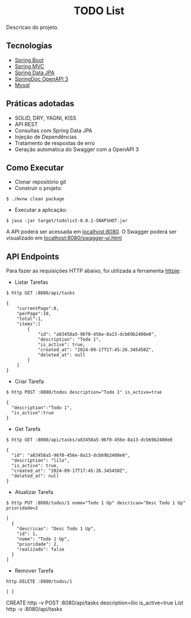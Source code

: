 <h1 align="center">
  TODO List
</h1>

Descricao do projeto.

## Tecnologias

- [Spring Boot](https://spring.io/projects/spring-boot)
- [Spring MVC](https://docs.spring.io/spring-framework/reference/web/webmvc.html)
- [Spring Data JPA](https://spring.io/projects/spring-data-jpa)
- [SpringDoc OpenAPI 3](https://springdoc.org/v2/#spring-webflux-support)
- [Mysql](https://dev.mysql.com/downloads/)

## Práticas adotadas

- SOLID, DRY, YAGNI, KISS
- API REST
- Consultas com Spring Data JPA
- Injeção de Dependências
- Tratamento de respostas de erro
- Geração automática do Swagger com a OpenAPI 3

## Como Executar

- Clonar repositório git
- Construir o projeto:
```
$ ./mvnw clean package
```
- Executar a aplicação:
```
$ java -jar target/todolist-0.0.1-SNAPSHOT.jar
```

A API poderá ser acessada em [localhost:8080](http://localhost:8080).
O Swagger poderá ser visualizado em [localhost:8080/swagger-ui.html](http://localhost:8080/swagger-ui.html)

## API Endpoints

Para fazer as requisições HTTP abaixo, foi utilizada a ferramenta [httpie](https://httpie.io):

- Listar Tarefas
```
$ http GET :8080/api/tasks

{
    "currentPage":0,
    "perPage":10,
    "total":1,
    "items":[
        {
            "id": "a83458a5-96f0-456e-8a13-dcb69b2400e0",
            "description": "Todo 1",
            "is_active": true,
            "created_at": "2024-09-17T17:45:26.345450Z",
            "deleted_at": null
        }
    ]
}
```

- Criar Tarefa
```
$ http POST :8080/todos description="Todo 1" is_active=true

{
  "description":"Todo 1",
  "is_active":true
}
```

- Get Tarefa
```
$ http GET :8080/api/tasks/a83458a5-96f0-456e-8a13-dcb69b2400e0

{
  "id": "a83458a5-96f0-456e-8a13-dcb69b2400e0",
  "description": "lilo",
  "is_active": true,
  "created_at": "2024-09-17T17:45:26.345450Z",
  "deleted_at": null
}
```
- Atualizar Tarefa
```
$ http PUT :8080/todos/1 nome="Todo 1 Up" descricao="Desc Todo 1 Up" prioridade=2

[
  {
    "descricao": "Desc Todo 1 Up",
    "id": 1,
    "nome": "Todo 1 Up",
    "prioridade": 2,
    "realizado": false
  }
]
```

- Remover Tarefa
```
http DELETE :8080/todos/1

[ ]
```

CREATE
http -v POST :8080/api/tasks description=lilo is_active=true
List
http -v :8080/api/tasks

